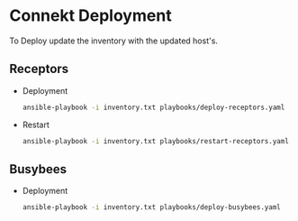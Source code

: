 Connekt Deployment
=======================

To Deploy update the inventory with the updated host's.

Receptors
---------
- Deployment

  ```bash
  ansible-playbook -i inventory.txt playbooks/deploy-receptors.yaml
  ```
- Restart

  ```bash
  ansible-playbook -i inventory.txt playbooks/restart-receptors.yaml
  ```
 
Busybees
---------
- Deployment

  ```bash
  ansible-playbook -i inventory.txt playbooks/deploy-busybees.yaml
  ```

